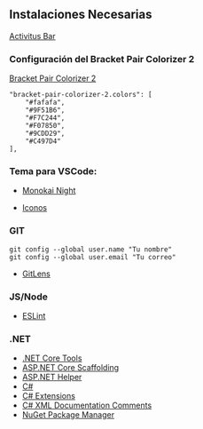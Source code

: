 
## Instalaciones Necesarias
[Activitus Bar](https://marketplace.visualstudio.com/items?itemName=Gruntfuggly.activitusbar)

### Configuración del Bracket Pair Colorizer 2

[Bracket Pair Colorizer 2](https://marketplace.visualstudio.com/items?itemName=CoenraadS.bracket-pair-colorizer-2)
```
"bracket-pair-colorizer-2.colors": [
    "#fafafa",
    "#9F51B6",
    "#F7C244",
    "#F07850",
    "#9CDD29",
    "#C497D4"
],
```

### Tema para VSCode:

* [Monokai Night](https://marketplace.visualstudio.com/items?itemName=fabiospampinato.vscode-monokai-night)

* [Iconos](https://marketplace.visualstudio.com/items?itemName=PKief.material-icon-theme)

### GIT

```
git config --global user.name "Tu nombre"
git config --global user.email "Tu correo"
```

* [GitLens](https://marketplace.visualstudio.com/items?itemName=eamodio.gitlens)

### JS/Node
* [ESLint](https://marketplace.visualstudio.com/items?itemName=dbaeumer.vscode-eslint)

### .NET

* [.NET Core Tools](https://marketplace.visualstudio.com/items?itemName=formulahendry.dotnet)
* [ASP.NET Core Scaffolding](https://marketplace.visualstudio.com/items?itemName=firefox.scaffold)
* [ASP.NET Helper](https://marketplace.visualstudio.com/items?itemName=schneiderpat.aspnet-helper)
* [C#](https://marketplace.visualstudio.com/items?itemName=ms-dotnettools.csharp)
* [C# Extensions](https://marketplace.visualstudio.com/items?itemName=kreativ-software.csharpextensions)
* [C# XML Documentation Comments](https://marketplace.visualstudio.com/items?itemName=k--kato.docomment)
* [NuGet Package Manager](https://marketplace.visualstudio.com/items?itemName=jmrog.vscode-nuget-package-manager)





